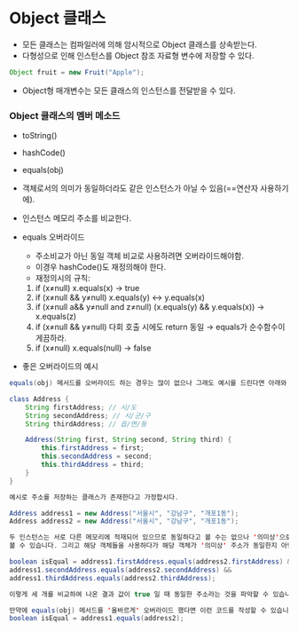# Object 클래스

- 모든 클래스는 컴파일러에 의해 암시적으로 Object 클래스를 상속받는다.
- 다형성으로 인해 인스턴스를 Object 참조 자료형 변수에 저장할 수 있다.

```java
Object fruit = new Fruit("Apple");
```

- Object형 매개변수는 모든 클래스의 인스턴스를 전달받을 수 있다.

### Object 클래스의 멤버 메소드

- toString()
- hashCode()
- equals(obj)
- 객체로서의 의미가 동일하더라도 같은 인스턴스가 아닐 수 있음(==연산자 사용하기에).
- 인스턴스 메모리 주소를 비교한다.
- equals 오버라이드

    - 주소비교가 아닌 동일 객체 비교로 사용하려면 오버라이드해야함.
    - 이경우 hashCode()도 재정의해야 한다.
    - 재정의시의 규칙:
    1. if (x≠null) x.equals(x) → true
    2. if (x≠null && y≠null) x.equals(y) ↔ y.equals(x) 
    3. if (x≠null a&& y≠null and z≠null) (x.equals(y) && y.equals(x)) → x.equals(z)
    4. if (x≠null && y≠null) 다회 호출 시에도 return 동일 → equals가 순수함수이게끔하라.
    5.  if (x≠null) x.equals(null) → false

- 좋은 오버라이드의 예시

```java
equals(obj) 메서드를 오버라이드 하는 경우는 많이 없으나 그래도 예시를 드린다면 아래와 같습니다.

class Address {
    String firstAddress; // 시/도
    String secondAddress; // 시/군/구
    String thirdAddress; // 읍/면/동

    Address(String first, String second, String third) {
        this.firstAddress = first;
        this.secondAddress = second;
        this.thirdAddress = third;
    }
}

예시로 주소를 저장하는 클래스가 존재한다고 가정합시다.

Address address1 = new Address("서울시", "강남구", "개포1동");
Address address2 = new Address("서울시", "강남구", "개포1동");

두 인스턴스는 서로 다른 메모리에 적재되어 있으므로 동일하다고 볼 수는 없으나 '의미상'으로는 동일하다고
볼 수 있습니다. 그리고 해당 객체들을 사용하다가 해당 객체가 '의미상' 주소가 동일한지 아닌지 확인해야 한다면 일반적으로는 이렇게 하겠지요.

boolean isEqual = address1.firstAddress.equals(address2.firstAddress) &&
address1.secondAddress.equals(address2.secondAddress) &&
address1.thirdAddress.equals(address2.thirdAddress);

이렇게 세 개를 비교하여 나온 결과 값이 true 일 때 동일한 주소라는 것을 파악할 수 있습니다.

만약에 equals(obj) 메서드를 '올바르게' 오버라이드 했다면 이런 코드를 작성할 수 있습니다. 코드의 ‘의미’도 더 명확해지고 '가독성'도 좋아집니다.
boolean isEqual = address1.equals(address2);
```